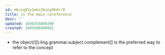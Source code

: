 ```yaml
---
id: mbczq93y1wks2kyny9kdrr9
title: is the main coreference
desc: ''
updated: 1696354808390
created: 1695500400501
---
```


- the object/[[t.ling.grammar.subject.complement]] is the preferred way to refer to the concept
